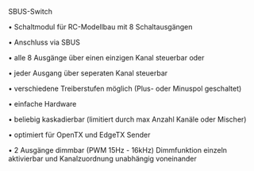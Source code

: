 SBUS-Switch

• Schaltmodul für RC-Modellbau mit 8 Schaltausgängen

• Anschluss via SBUS

• alle 8 Ausgänge über einen einzigen Kanal steuerbar oder

• jeder Ausgang über seperaten Kanal steuerbar

• verschiedene Treiberstufen möglich (Plus- oder Minuspol geschaltet)

• einfache Hardware

• beliebig kaskadierbar (limitiert durch max Anzahl Kanäle oder Mischer)

• optimiert für OpenTX und EdgeTX Sender

• 2 Ausgänge dimmbar (PWM 15Hz - 16kHz) Dimmfunktion einzeln aktivierbar und Kanalzuordnung unabhängig voneinander
